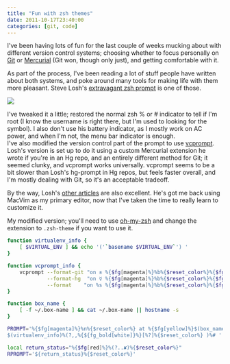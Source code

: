 ```yaml
---
title: "Fun with zsh themes"
date: 2011-10-17T23:40:00
categories: [git, code]
---
```


I've been having lots of fun for the last couple of weeks mucking about with different version control systems; choosing whether to focus personally on [Git][git] or [Mercurial][hg] (Git won, though only just), and getting comfortable with it.

As part of the process, I've been reading a lot of stuff people have written about both systems, and poke around many tools for making life with them more pleasant. Steve Losh's [extravagant zsh prompt][loshzsh] is one of those.

![](/images/zshprompt.png)

I've tweaked it a little; restored the normal zsh % or # indicator to tell if I'm root (I know the username is right there, but I'm used to looking for the symbol). I also don't use his battery indicator, as I mostly work on AC power, and when I'm not, the menu bar indicator is enough.  
I've also modified the version control part of the prompt to use [vcprompt][vcp]. Losh's version is set up to do it using a custom Mercurial extension he wrote if you're in an Hg repo, and an entirely different method for Git; it seemed clunky, and vcprompt works universally. vcprompt seems to be a bit slower than Losh's hg-prompt in Hg repos, but feels faster overall, and I'm mostly dealing with Git, so it's an acceptable tradeoff.

By the way, Losh's [other articles][loshblog] are also excellent. He's got me back using MacVim as my primary editor, now that I've taken the time to really learn to customize it.

My modified version; you'll need to use [oh-my-zsh][omz] and change the extension to `.zsh-theme` if you want to use it.

```zsh
function virtualenv_info {
    [ $VIRTUAL_ENV ] && echo '('`basename $VIRTUAL_ENV`') '
}

function vcprompt_info {
    vcprompt --format-git "on ± %{$fg[magenta]%}%b%{$reset_color%}%{$fg[green]%}%u%m%a%{$reset_color%}" \
             --format-hg  "on ☿ %{$fg[magenta]%}%b%{$reset_color%}%{$fg[green]%}%u%m%{$reset_color%}" \
             --format    "on %s %{$fg[magenta]%}%b%{$reset_color%}%{$fg[green]%}%u%m%{$reset_color%}"
}

function box_name {
    [ -f ~/.box-name ] && cat ~/.box-name || hostname -s
}

PROMPT='%{$fg[magenta]%}%n%{$reset_color%} at %{$fg[yellow]%}$(box_name)%{$reset_color%} in %{$fg_bold[green]%}${PWD/#$HOME/~}%{$reset_color%} $(vcprompt_info)
$(virtualenv_info)%(?,,%{${fg_bold[white]}%}[%?]%{$reset_color%} )%# '

local return_status="%{$fg[red]%}%(?..✘)%{$reset_color%}"
RPROMPT='${return_status}%{$reset_color%}'
```

[hg]: http://mercurial.selenic.com/
[git]: http://git-scm.com
[loshzsh]: http://stevelosh.com/blog/2010/02/my-extravagant-zsh-prompt/
[vcp]: http://vcprompt.com/
[omz]: https://github.com/robbyrussell/oh-my-zsh
[loshblog]: http://stevelosh.com/blog/
